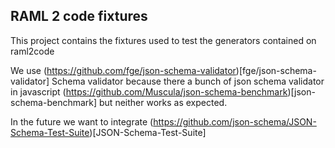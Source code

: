 ## RAML 2 code fixtures

This project contains the fixtures used to test the generators contained on raml2code

We use (https://github.com/fge/json-schema-validator)[fge/json-schema-validator] Schema validator because there a bunch
of json schema validator in javascript (https://github.com/Muscula/json-schema-benchmark)[json-schema-benchmark] but
neither works as expected.

In the future we want to integrate (https://github.com/json-schema/JSON-Schema-Test-Suite)[JSON-Schema-Test-Suite]

